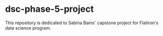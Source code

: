 # dsc-phase-5-project
This repository is dedicated to Sabina Bains' capstone project for Flatiron's data science program.
